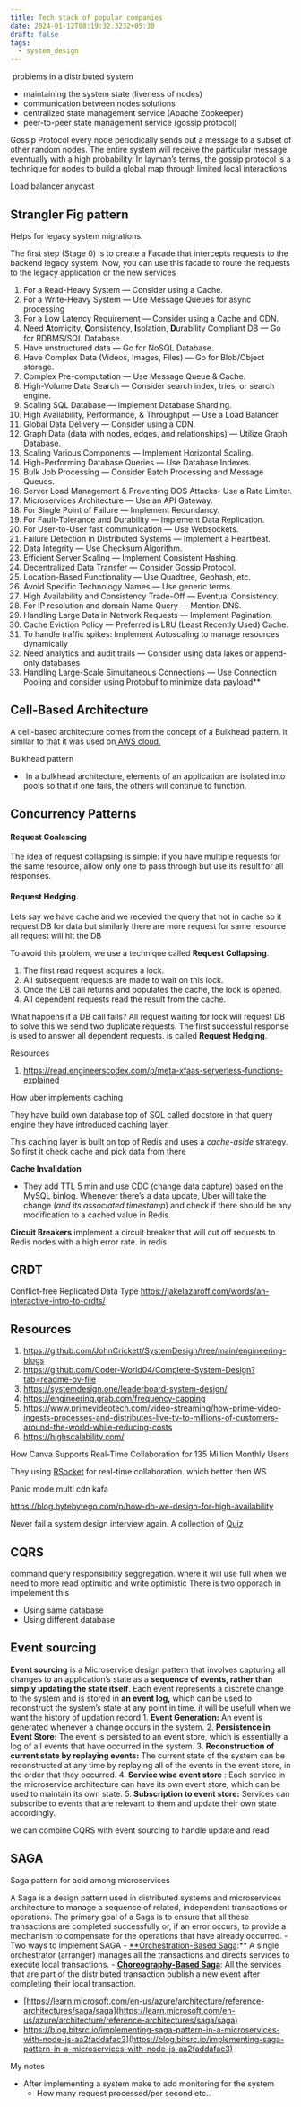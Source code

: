```yaml
---
title: Tech stack of popular companies
date: 2024-01-12T08:19:32.3232+05:30
draft: false
tags:
  - system_design
---
```



 problems in a distributed system 
- maintaining the system state (liveness of nodes)
- communication between nodes
solutions
- centralized state management service (Apache Zookeeper)
- peer-to-peer state management service  (gossip protocol)

Gossip Protocol 
every node periodically sends out a message to a subset of other random nodes. The entire system will receive the particular message eventually with a high probability. In layman’s terms, the gossip protocol is a technique for nodes to build a global map through limited local interactions



Load balancer anycast

## Strangler Fig pattern

Helps for legacy system migrations.

The first step (Stage 0) is to create a Facade that intercepts requests to the backend legacy system. Now, you can use this facade to route the requests to the legacy application or the new services



1. For a Read-Heavy System — Consider using a Cache.  
2. For a Write-Heavy System — Use Message Queues for async processing  
3. For a Low Latency Requirement — Consider using a Cache and CDN.  
4. Need 𝐀tomicity, 𝐂onsistency, 𝐈solation, 𝐃urability Compliant DB — Go for RDBMS/SQL Database.  
5. Have unstructured data — Go for NoSQL Database.  
6. Have Complex Data (Videos, Images, Files) — Go for Blob/Object storage.  
7. Complex Pre-computation — Use Message Queue & Cache.  
8. High-Volume Data Search — Consider search index, tries, or search engine.  
9. Scaling SQL Database — Implement Database Sharding.  
10. High Availability, Performance, & Throughput — Use a Load Balancer.  
11. Global Data Delivery — Consider using a CDN.  
12. Graph Data (data with nodes, edges, and relationships) — Utilize Graph Database.  
13. Scaling Various Components — Implement Horizontal Scaling.  
14. High-Performing Database Queries — Use Database Indexes.  
15. Bulk Job Processing — Consider Batch Processing and Message Queues.  
16. Server Load Management & Preventing DOS Attacks- Use a Rate Limiter.
17. Microservices Architecture — Use an API Gateway.  
18. For Single Point of Failure — Implement Redundancy.  
19. For Fault-Tolerance and Durability — Implement Data Replication.  
20. For User-to-User fast communication — Use Websockets.  
21. Failure Detection in Distributed Systems — Implement a Heartbeat.  
22. Data Integrity — Use Checksum Algorithm.  
23. Efficient Server Scaling — Implement Consistent Hashing.  
24. Decentralized Data Transfer — Consider Gossip Protocol.  
25. Location-Based Functionality — Use Quadtree, Geohash, etc.  
26. Avoid Specific Technology Names — Use generic terms.  
27. High Availability and Consistency Trade-Off — Eventual Consistency.  
28. For IP resolution and domain Name Query — Mention DNS.  
29. Handling Large Data in Network Requests — Implement Pagination.  
30. Cache Eviction Policy — Preferred is LRU (Least Recently Used) Cache.  
31. To handle traffic spikes: Implement Autoscaling to manage resources dynamically  
32. Need analytics and audit trails — Consider using data lakes or append-only databases  
33. Handling Large-Scale Simultaneous Connections — Use Connection Pooling and consider using Protobuf to minimize data payload**

##  Cell-Based Architecture

A cell-based architecture comes from the concept of a Bulkhead pattern. it simllar to that it was used on[ AWS cloud.](https://docs.aws.amazon.com/wellarchitected/latest/reducing-scope-of-impact-with-cell-based-architecture/what-is-a-cell-based-architecture.html) 

Bulkhead pattern
-  In a bulkhead architecture, elements of an application are isolated into pools so that if one fails, the others will continue to function.

## Concurrency Patterns
#### Request Coalescing
The idea of request collapsing is simple: if you have multiple requests for the same resource, allow only one to pass through but use its result for all responses.

#### **Request Hedging**.

Lets say we have cache and we recevied the query that not in cache so it request DB for data but similarly there are more request for same resource all request will hit the DB

To avoid this problem, we use a technique called **Request Collapsing**.

1. The first read request acquires a lock.
2. All subsequent requests are made to wait on this lock.
3. Once the DB call returns and populates the cache, the lock is opened.
4. All dependent requests read the result from the cache.

What happens if a DB call fails? All request waiting for lock will request DB to solve this we send two duplicate requests. The first successful response is used to answer all dependent requests. is called **Request Hedging**.



Resources
1. https://read.engineerscodex.com/p/meta-xfaas-serverless-functions-explained 




How uber implements caching

They have build own database top of SQL called docstore in that query engine they have introduced caching layer. 

This caching layer is built on top of Redis and uses a _cache-aside_ strategy.
So first it check cache and pick data from there

**Cache Invalidation**
- They add TTL 5 min and use CDC (change data capture) based on the MySQL binlog. Whenever there’s a data update, Uber will take the change (_and its associated timestamp_) and check if there should be any modification to a cached value in Redis.

**Circuit Breakers**
implement a circuit breaker that will cut off requests to Redis nodes with a high error rate. in redis


## CRDT
Conflict-free Replicated Data Type 
https://jakelazaroff.com/words/an-interactive-intro-to-crdts/  
## Resources
1.  https://github.com/JohnCrickett/SystemDesign/tree/main/engineering-blogs
2. https://github.com/Coder-World04/Complete-System-Design?tab=readme-ov-file
3. https://systemdesign.one/leaderboard-system-design/
4. https://engineering.grab.com/frequency-capping
5. https://www.primevideotech.com/video-streaming/how-prime-video-ingests-processes-and-distributes-live-tv-to-millions-of-customers-around-the-world-while-reducing-costs
6. https://highscalability.com/



How Canva Supports Real-Time Collaboration for 135 Million Monthly Users

They using  [RSocket](https://rsocket.io/) for real-time collaboration. which better then WS



Panic mode 
multi cdn
kafa


https://blog.bytebytego.com/p/how-do-we-design-for-high-availability


 Never fail a system design interview again. A collection of [Quiz](https://www.swequiz.com/)


## CQRS

command query responsibility seggregation. where it will use full when we need to more read optimitic and write optimistic There is two opporach in impelement this
- Using same database
- Using different database 


## Event sourcing

**Event sourcing** is a Microservice design pattern that involves capturing all changes to an application’s state as a **sequence of events, rather than simply updating the state itself**. Each event represents a discrete change to the system and is stored in **an event log,** which can be used to reconstruct the system’s state at any point in time. it will be usefull when we want the history of updation record
	1. **Event Generation:** An event is generated whenever a change occurs in the system.
	2. **Persistence in Event Store:** The event is persisted to an event store, which is essentially a log of all events that have occurred in the system.
	3. **Reconstruction of current state by replaying events:** The current state of the system can be reconstructed at any time by replaying all of the events in the event store, in the order that they occurred.
	4. **Service wise event store** : Each service in the microservice architecture can have its own event store, which can be used to maintain its own state.
	5. **Subscription to event store:** Services can subscribe to events that are relevant to them and update their own state accordingly.

we can combine CQRS with event sourcing to handle update and read

## SAGA
 
 Saga pattern for acid among microservices
    
A Saga is a design pattern used in distributed systems and microservices architecture to manage a sequence of related, independent transactions or operations. The primary goal of a Saga is to ensure that all these transactions are completed successfully or, if an error occurs, to provide a mechanism to compensate for the operations that have already occurred.
    - Two ways to implement SAGA
        - [**Orchestration-Based Saga](https://blog.bitsrc.io/how-to-use-saga-pattern-in-microservices-9eaadde79748#:~:text=1.%20Orchestration%2DBased%20Saga):** A single orchestrator (arranger) manages all the transactions and directs services to execute local transactions.
        - [**Choreography-Based Saga**](https://blog.bitsrc.io/how-to-use-saga-pattern-in-microservices-9eaadde79748#:~:text=2.%20Choreography%2DBased%20Saga): All the services that are part of the distributed transaction publish a new event after completing their local transaction.
    
-  [https://learn.microsoft.com/en-us/azure/architecture/reference-architectures/saga/saga](https://learn.microsoft.com/en-us/azure/architecture/reference-architectures/saga/saga)
- https://blog.bitsrc.io/implementing-saga-pattern-in-a-microservices-with-node-js-aa2faddafac3](https://blog.bitsrc.io/implementing-saga-pattern-in-a-microservices-with-node-js-aa2faddafac3)

My notes
- After implementing a system make to add monitoring for the system
	- How many request processed/per second etc..






